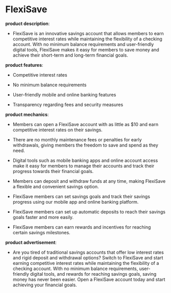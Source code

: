 # FlexiSave

**product description**: 

- FlexiSave is an innovative savings account that allows members to earn competitive interest rates while maintaining the flexibility of a checking account. With no minimum balance requirements and user-friendly digital tools, FlexiSave makes it easy for members to save money and achieve their short-term and long-term financial goals.

**product features**: 

- Competitive interest rates

- No minimum balance requirements

- User-friendly mobile and online banking features

- Transparency regarding fees and security measures

**product mechanics**: 

- Members can open a FlexiSave account with as little as $10 and earn competitive interest rates on their savings.

- There are no monthly maintenance fees or penalties for early withdrawals, giving members the freedom to save and spend as they need.

- Digital tools such as mobile banking apps and online account access make it easy for members to manage their accounts and track their progress towards their financial goals.

- Members can deposit and withdraw funds at any time, making FlexiSave a flexible and convenient savings option.

- FlexiSave members can set savings goals and track their savings progress using our mobile app and online banking platform.

- FlexiSave members can set up automatic deposits to reach their savings goals faster and more easily.

- FlexiSave members can earn rewards and incentives for reaching certain savings milestones.

**product advertisement**: 

- Are you tired of traditional savings accounts that offer low interest rates and rigid deposit and withdrawal options? Switch to FlexiSave and start earning competitive interest rates while maintaining the flexibility of a checking account. With no minimum balance requirements, user-friendly digital tools, and rewards for reaching savings goals, saving money has never been easier. Open a FlexiSave account today and start achieving your financial goals.

